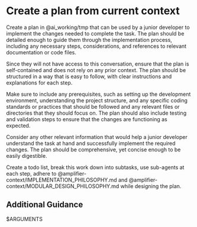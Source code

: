 # Create a plan from current context

Create a plan in @ai_working/tmp that can be used by a junior developer to implement the changes needed to complete the task. The plan should be detailed enough to guide them through the implementation process, including any necessary steps, considerations, and references to relevant documentation or code files.

Since they will not have access to this conversation, ensure that the plan is self-contained and does not rely on any prior context. The plan should be structured in a way that is easy to follow, with clear instructions and explanations for each step.

Make sure to include any prerequisites, such as setting up the development environment, understanding the project structure, and any specific coding standards or practices that should be followed and any relevant files or directories that they should focus on. The plan should also include testing and validation steps to ensure that the changes are functioning as expected.

Consider any other relevant information that would help a junior developer understand the task at hand and successfully implement the required changes. The plan should be comprehensive, yet concise enough to be easily digestible.

Create a todo list, break this work down into subtasks, use sub-agents at each step, adhere to @amplifier-context/IMPLEMENTATION_PHILOSOPHY.md and @amplifier-context/MODULAR_DESIGN_PHILOSOPHY.md while designing the plan.

## Additional Guidance

$ARGUMENTS

